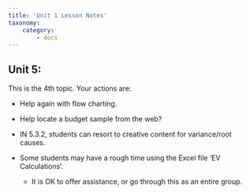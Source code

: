 ```yaml
---
title: 'Unit 1 Lesson Notes'
taxonomy:
    category:
        - docs
---
```


## Unit 5:

This is the 4th topic. Your actions are:

-   Help again with flow charting.

-   Help locate a budget sample from the web?

-   IN 5.3.2, students can resort to creative content for variance/root causes.

-   Some students may have a rough time using the Excel file ‘EV Calculations’.

    -   It is OK to offer assistance, or go through this as an entire group.
